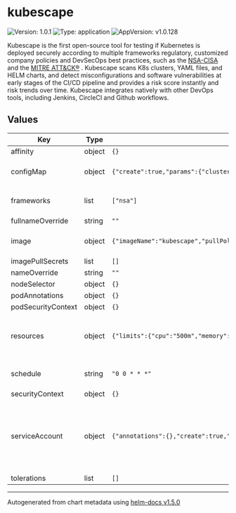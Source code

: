 # kubescape

![Version: 1.0.1](https://img.shields.io/badge/Version-1.0.1-informational?style=flat-square) ![Type: application](https://img.shields.io/badge/Type-application-informational?style=flat-square) ![AppVersion: v1.0.128](https://img.shields.io/badge/AppVersion-v1.0.128-informational?style=flat-square)

Kubescape is the first open-source tool for testing if Kubernetes is deployed securely according to multiple frameworks regulatory, customized company policies and DevSecOps best practices, such as the  [NSA-CISA](https://www.armosec.io/blog/kubernetes-hardening-guidance-summary-by-armo) and the [MITRE ATT&CK®](https://www.microsoft.com/security/blog/2021/03/23/secure-containerized-environments-with-updated-threat-matrix-for-kubernetes/) . Kubescape scans K8s clusters, YAML files, and HELM charts, and detect misconfigurations and software vulnerabilities at early stages of the CI/CD pipeline and provides a risk score instantly and risk trends over time. Kubescape integrates natively with other DevOps tools, including Jenkins, CircleCI and Github workflows.

## Values

| Key | Type | Default | Description |
|-----|------|---------|-------------|
| affinity | object | `{}` |  |
| configMap | object | `{"create":true,"params":{"clusterName":"<MyK8sClusterName>","customerGUID":"<MyGUID>,"}}` | ARMO customer information |
| frameworks | list | `["nsa"]` | List of frameworks to scan |
| fullnameOverride | string | `""` |  |
| image | object | `{"imageName":"kubescape","pullPolicy":"IfNotPresent","repository":"quay.io/armosec","tag":"latest"}` | Image and version to deploy |
| imagePullSecrets | list | `[]` |  |
| nameOverride | string | `""` |  |
| nodeSelector | object | `{}` |  |
| podAnnotations | object | `{}` |  |
| podSecurityContext | object | `{}` |  |
| resources | object | `{"limits":{"cpu":"500m","memory":"512Mi"},"requests":{"cpu":"200m","memory":"256Mi"}}` | Default resources for running the service in cluster |
| schedule | string | `"0 0 * * *"` | Frequency of running the scan |
| securityContext | object | `{}` |  |
| serviceAccount | object | `{"annotations":{},"create":true,"name":"kubescape-discovery"}` | Service account that runs the scan and has permissions to view the cluster |
| tolerations | list | `[]` |  |

----------------------------------------------
Autogenerated from chart metadata using [helm-docs v1.5.0](https://github.com/norwoodj/helm-docs/releases/v1.5.0)
